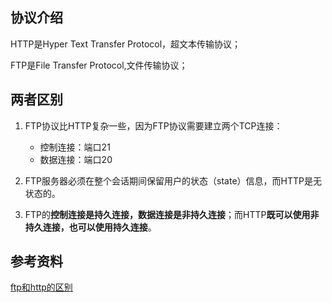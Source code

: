 ## 协议介绍

HTTP是Hyper Text Transfer Protocol，超文本传输协议；

FTP是File Transfer Protocol,文件传输协议；



## 两者区别

1. FTP协议比HTTP复杂一些，因为FTP协议需要建立两个TCP连接：
   - 控制连接：端口21
   - 数据连接：端口20



2. FTP服务器必须在整个会话期间保留用户的状态（state）信息，而HTTP是无状态的。



3. FTP的**控制连接是持久连接，数据连接是非持久连接**；而HTTP**既可以使用非持久连接，也可以使用持久连接**。 



## 参考资料

[ftp和http的区别](https://blog.csdn.net/only_musm/article/details/78983364)


